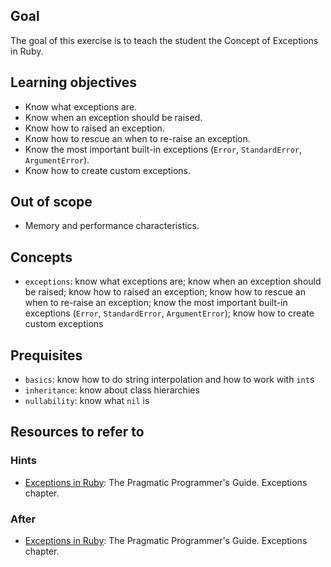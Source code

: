 ## Goal

The goal of this exercise is to teach the student the Concept of Exceptions in Ruby.

## Learning objectives

- Know what exceptions are.
- Know when an exception should be raised.
- Know how to raised an exception.
- Know how to rescue an when to re-raise an exception.
- Know the most important built-in exceptions (`Error`, `StandardError`, `ArgumentError`).
- Know how to create custom exceptions.

## Out of scope

- Memory and performance characteristics.

## Concepts

- `exceptions`: know what exceptions are; know when an exception should be raised; know how to raised an exception; know how to rescue an when to re-raise an exception; know the most important built-in exceptions (`Error`, `StandardError`, `ArgumentError`); know how to create custom exceptions

## Prequisites

- `basics`: know how to do string interpolation and how to work with `int`s
- `inheritance`: know about class hierarchies
- `nullability`: know what `nil` is

## Resources to refer to

### Hints

- [Exceptions in Ruby][exceptions]: The Pragmatic Programmer's Guide. Exceptions chapter.

### After

- [Exceptions in Ruby][exceptions]: The Pragmatic Programmer's Guide. Exceptions chapter.

[exceptions]: https://ruby-doc.com/docs/ProgrammingRuby/html/tut_exceptions.html
